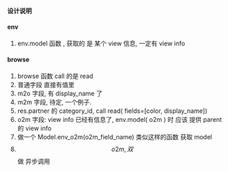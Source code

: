 #### 设计说明

#### env

1. env.model 函数 , 获取的 是 某个 view 信息, 一定有 view info

#### browse

1. browse 函数 call 的是 read
2. 普通字段 直接有值里
3. m2o 字段, 有 display_name 了
4. m2m 字段, 待定, 一个例子.
5. res.partner 的 category_id, call read( fields=[color, display_name])
6. o2m 字段: view info 已经有信息了, env.model( o2m ) 时 应该 提供 parent 的 view info
7. 做一个 Model.env_o2m(o2m_field_name) 类似这样的函数 获取 model
8. $$o2m, 双 $$ 做 异步调用
